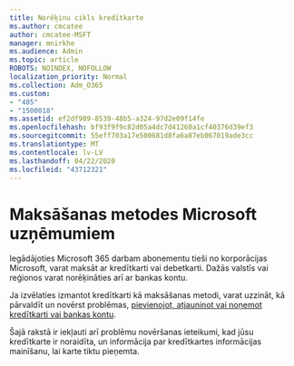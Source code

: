 ```yaml
---
title: Norēķinu cikls kredītkarte
ms.author: cmcatee
author: cmcatee-MSFT
manager: mnirkhe
ms.audience: Admin
ms.topic: article
ROBOTS: NOINDEX, NOFOLLOW
localization_priority: Normal
ms.collection: Adm_O365
ms.custom:
- "485"
- "1500018"
ms.assetid: ef2df989-8539-48b5-a324-97d2e09f14fe
ms.openlocfilehash: bf93f9f9c82d05a4dc7d41260a1cf40376d39ef3
ms.sourcegitcommit: 55eff703a17e500681d8fa6a87eb067019ade3cc
ms.translationtype: MT
ms.contentlocale: lv-LV
ms.lasthandoff: 04/22/2020
ms.locfileid: "43712321"
---
```

# <a name="payment-methods-for-microsoft-for-business"></a>Maksāšanas metodes Microsoft uzņēmumiem

Iegādājoties Microsoft 365 darbam abonementu tieši no korporācijas Microsoft, varat maksāt ar kredītkarti vai debetkarti. Dažās valstīs vai reģionos varat norēķināties arī ar bankas kontu.
  
Ja izvēlaties izmantot kredītkarti kā maksāšanas metodi, varat uzzināt, kā pārvaldīt un novērst problēmas, [pievienojot, atjauninot vai noņemot kredītkarti vai bankas kontu](https://docs.microsoft.com/office365/admin/subscriptions-and-billing/add-update-or-remove-credit-card-or-bank-account).
  
Šajā rakstā ir iekļauti arī problēmu novēršanas ieteikumi, kad jūsu kredītkarte ir noraidīta, un informācija par kredītkartes informācijas mainīšanu, lai karte tiktu pieņemta.